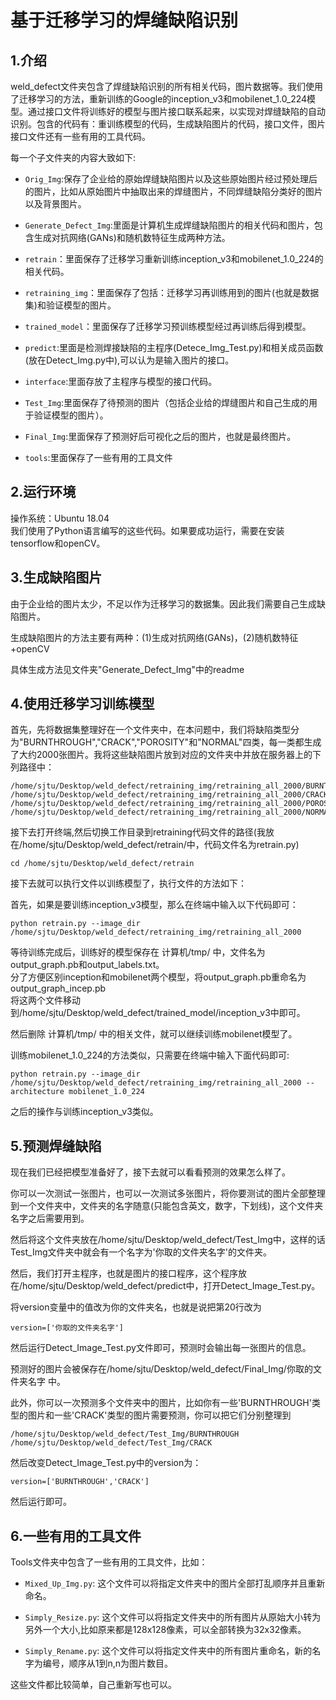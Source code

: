 # 基于迁移学习的焊缝缺陷识别

## 1.介绍


weld_defect文件夹包含了焊缝缺陷识别的所有相关代码，图片数据等。我们使用了迁移学习的方法，重新训练的Google的inception_v3和mobilenet_1.0_224模型。通过接口文件将训练好的模型与图片接口联系起来，以实现对焊缝缺陷的自动识别。包含的代码有：重训练模型的代码，生成缺陷图片的代码，接口文件，图片接口文件还有一些有用的工具代码。

每一个子文件夹的内容大致如下:

* ``Orig_Img``:保存了企业给的原始焊缝缺陷图片以及这些原始图片经过预处理后的图片，比如从原始图片中抽取出来的焊缝图片，不同焊缝缺陷分类好的图片以及背景图片。

* ``Generate_Defect_Img``:里面是计算机生成焊缝缺陷图片的相关代码和图片，包含生成对抗网络(GANs)和随机数特征生成两种方法。

* ``retrain``：里面保存了迁移学习重新训练inception_v3和mobilenet_1.0_224的相关代码。

* ``retraining_img``：里面保存了包括：迁移学习再训练用到的图片(也就是数据集)和验证模型的图片。

* ``trained_model``：里面保存了迁移学习预训练模型经过再训练后得到模型。

* ``predict``:里面是检测焊接缺陷的主程序(Detece_Img_Test.py)和相关成员函数(放在Detect_Img.py中),可以认为是输入图片的接口。

* ``interface``:里面存放了主程序与模型的接口代码。

* ``Test_Img``:里面保存了待预测的图片（包括企业给的焊缝图片和自己生成的用于验证模型的图片）。

* ``Final_Img``:里面保存了预测好后可视化之后的图片，也就是最终图片。

* ``tools``:里面保存了一些有用的工具文件


## 2.运行环境

操作系统：Ubuntu 18.04<br>
我们使用了Python语言编写的这些代码。如果要成功运行，需要在安装tensorflow和openCV。



## 3.生成缺陷图片

由于企业给的图片太少，不足以作为迁移学习的数据集。因此我们需要自己生成缺陷图片。

生成缺陷图片的方法主要有两种：(1)生成对抗网络(GANs)，(2)随机数特征+openCV

具体生成方法见文件夹"Generate_Defect_Img"中的readme

## 4.使用迁移学习训练模型

首先，先将数据集整理好在一个文件夹中，在本问题中，我们将缺陷类型分为"BURNTHROUGH","CRACK","POROSITY"和"NORMAL"四类，每一类都生成了大约2000张图片。我将这些缺陷图片放到对应的文件夹中并放在服务器上的下列路径中：

```
/home/sjtu/Desktop/weld_defect/retraining_img/retraining_all_2000/BURNTHROUGH
/home/sjtu/Desktop/weld_defect/retraining_img/retraining_all_2000/CRACK
/home/sjtu/Desktop/weld_defect/retraining_img/retraining_all_2000/POROSITY
/home/sjtu/Desktop/weld_defect/retraining_img/retraining_all_2000/NORMAL
```

接下去打开终端,然后切换工作目录到retraining代码文件的路径(我放在/home/sjtu/Desktop/weld_defect/retrain/中，代码文件名为retrain.py)

```
cd /home/sjtu/Desktop/weld_defect/retrain
```

接下去就可以执行文件以训练模型了，执行文件的方法如下：

首先，如果是要训练inception_v3模型，那么在终端中输入以下代码即可：

```
python retrain.py --image_dir /home/sjtu/Desktop/weld_defect/retraining_img/retraining_all_2000
```

等待训练完成后，训练好的模型保存在 计算机/tmp/ 中，文件名为output_graph.pb和output_labels.txt。<br>
分了方便区别inception和mobilenet两个模型，将output_graph.pb重命名为output_graph_incep.pb<br>
将这两个文件移动到/home/sjtu/Desktop/weld_defect/trained_model/inception_v3中即可。

然后删除 计算机/tmp/ 中的相关文件，就可以继续训练mobilenet模型了。

训练mobilenet_1.0_224的方法类似，只需要在终端中输入下面代码即可:

```
python retrain.py --image_dir /home/sjtu/Desktop/weld_defect/retraining_img/retraining_all_2000 --architecture mobilenet_1.0_224
```
之后的操作与训练inception_v3类似。


## 5.预测焊缝缺陷

现在我们已经把模型准备好了，接下去就可以看看预测的效果怎么样了。

你可以一次测试一张图片，也可以一次测试多张图片，将你要测试的图片全部整理到一个文件夹中，文件夹的名字随意(只能包含英文，数字，下划线)，这个文件夹名字之后需要用到。

然后将这个文件夹放在/home/sjtu/Desktop/weld_defect/Test_Img中，这样的话Test_Img文件夹中就会有一个名字为'你取的文件夹名字'的文件夹。

然后，我们打开主程序，也就是图片的接口程序，这个程序放在/home/sjtu/Desktop/weld_defect/predict中，打开Detect_Image_Test.py。

将version变量中的值改为你的文件夹名，也就是说把第20行改为

```
version=['你取的文件夹名字']
```

然后运行Detect_Image_Test.py文件即可，预测时会输出每一张图片的信息。

预测好的图片会被保存在/home/sjtu/Desktop/weld_defect/Final_Img/你取的文件夹名字 中。


此外，你可以一次预测多个文件夹中的图片，比如你有一些'BURNTHROUGH'类型的图片和一些'CRACK'类型的图片需要预测，你可以把它们分别整理到

```
/home/sjtu/Desktop/weld_defect/Test_Img/BURNTHROUGH
/home/sjtu/Desktop/weld_defect/Test_Img/CRACK
```

然后改变Detect_Image_Test.py中的version为：

```
version=['BURNTHROUGH','CRACK']
```

然后运行即可。



## 6.一些有用的工具文件

Tools文件夹中包含了一些有用的工具文件，比如：

* ``Mixed_Up_Img.py``: 这个文件可以将指定文件夹中的图片全部打乱顺序并且重新命名。

* ``Simply_Resize.py``: 这个文件可以将指定文件夹中的所有图片从原始大小转为另外一个大小,比如原来都是128x128像素，可以全部转换为32x32像素。

* ``Simply_Rename.py``: 这个文件可以将指定文件夹中的所有图片重命名，新的名字为编号，顺序从1到n,n为图片数目。

这些文件都比较简单，自己重新写也可以。
